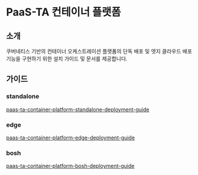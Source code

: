 # PaaS-TA 컨테이너 플랫폼
## 소개
쿠버네티스 기반의 컨테이너 오케스트레이션 플랫폼의 단독 배포 및 엣지 클라우드 배포 기능을 구현하기 위한 설치 가이드 및 문서를 제공합니다.

## 가이드
### standalone
[paas-ta-container-platform-standalone-deployment-guide](https://github.com/PaaS-TA/paas-ta-container-platform/blob/dev/install-guide/standalone/paas-ta-container-platform-standalone-deployment-guide-v1.0.md)

### edge
[paas-ta-container-platform-edge-deployment-guide](https://github.com/PaaS-TA/paas-ta-container-platform/blob/dev/install-guide/edge/paas-ta-container-platform-edge-deployment-guide-v1.0.md)

### bosh
[paas-ta-container-platform-bosh-deployment-guide](https://github.com/PaaS-TA/paas-ta-container-platform/blob/dev/install-guide/bosh/paas-ta-container-platform-bosh-deployment-guide-v1.0.md)


